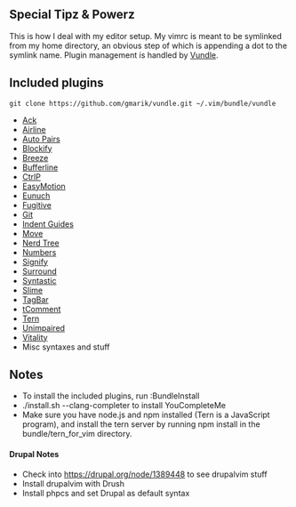## Special Tipz & Powerz
This is how I deal with my editor setup. My vimrc is meant to be symlinked from my 
home directory, an obvious step of which is appending a dot to the symlink 
name. Plugin management is handled by [Vundle](https://github.com/gmarik/vundle).

## Included plugins
```
git clone https://github.com/gmarik/vundle.git ~/.vim/bundle/vundle
```

* [Ack](http://github.com/mileszs/ack.vim)
* [Airline](http://github.com/bling/vim-airline)
* [Auto Pairs](http://github.com/jiangmiao/auto-pairs)
* [Blockify](http://github.com/mhinz/vim-blockify)
* [Breeze](http://github.com/gcmt/breeze.vim)
* [Bufferline](http://github.com/bling/vim-bufferline)
* [CtrlP](http://github.com/kien/ctrlp.vim.git)
* [EasyMotion](http://github.com/Lokaltog/vim-easymotion)
* [Eunuch](http://github.com/tpope/vim-eunuch)
* [Fugitive](http://github.com/tpope/vim-fugitive)
* [Git](http://github.com/tpope/vim-git)
* [Indent Guides](http://github.com/nathanaelkane/vim-indent-guides)
* [Move](http://github.com/matze/vim-move)
* [Nerd Tree](http://github.com/scrooloose/nerdtree)
* [Numbers](http://github.com/myusuf3/numbers.vim)
* [Signify](http://github.com/mhinz/vim-signify)
* [Surround](http://github.com/tpope/vim-surround)
* [Syntastic](http://github.com/scrooloose/syntastic)
* [Slime](http://github.com/jpalardy/vim-slime)
* [TagBar](http://github.com/majutsushi/tagbar)
* [tComment](http://github.com/tomtom/tcomment_vim)
* [Tern](http://github.com/marijnh/tern_for_vim)
* [Unimpaired](http://github.com/tpope/vim-unimpaired)
* [Vitality](http://github.com/sjl/vitality.vim)
* Misc syntaxes and stuff

## Notes
* To install the included plugins, run :BundleInstall
* ./install.sh --clang-completer to install YouCompleteMe
* Make sure you have node.js and npm installed (Tern is a JavaScript program), 
  and install the tern server by running npm install in the 
  bundle/tern_for_vim directory.

#### Drupal Notes
* Check into https://drupal.org/node/1389448 to see drupalvim stuff
* Install drupalvim with Drush
* Install phpcs and set Drupal as default syntax
